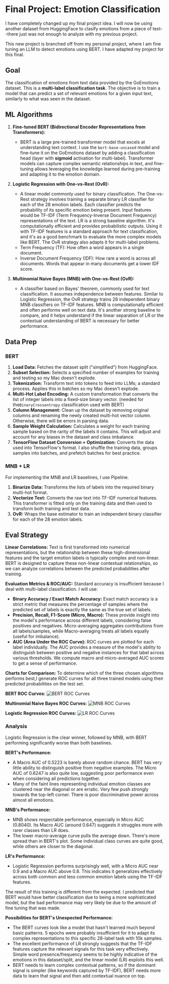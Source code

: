 # Final Project: Emotion Classification

I have completely changed up my final project idea. I will now be using another dataset from HuggingFace to clasify emotions from a piece of text--there just was not enough to analyze with my previous project.

This new project is branched off from my personal project, where I am fine tuning an LLM to detect emotions using BERT. I have adapted my project for this final.

## Goal

The classification of emotions from text data provided by the GoEmotions dataset. This is a **multi-label classification task**. The objective is to train a model that can predict a set of relevant emotions for a given input text, similarly to what was seen in the dataset.

## ML Algorithms

1.  **Fine-tuned BERT (Bidirectional Encoder Representations from Transformers):**

    - BERT is a large pre-trained transformer model that excels at understanding text context. I use the `bert-base-uncased` model and fine-tune it on the GoEmotions dataset by adding a classification head (layer with **sigmoid** activation for multi-label). Transformer models can capture complex semantic relationships in text, and fine-tuning allows leveraging the knowledge learned during pre-training and adapting it to the emotion domain.

2.  **Logistic Regression with One-vs-Rest (OvR):**

    - A linear model commonly used for binary classification. The One-vs-Rest strategy involves training a separate binary LR classifier for each of the 28 emotion labels. Each classifier predicts the probability of its specific emotion being present. Input features would be TF-IDF (Term Frequency-Inverse Document Frequency) representations of the text. LR is a strong baseline algorithm. It's computationally efficient and provides probabilistic outputs. Using it with TF-IDF features is a standard approach for text classification, and it's as a good benchmark to evaluate the more complex models like BERT. The OvR strategy also adapts it for multi-label problems.
    - Term Frequency (TF): How often a word appears in a single document.
    - Inverse Document Frequency (IDF): How rare a word is across all documents. Words that appear in many documents get a lower IDF score.

3.  **Multinomial Naive Bayes (MNB) with One-vs-Rest (OvR):**
    - A classifier based on Bayes' theorem, commonly used for text classification. It assumes independence between features. Similar to Logistic Regression, the OvR strategy trains 28 independent binary MNB classifiers on TF-IDF features. MNB is computationally efficient and often performs well on text data. It's another strong baseline to compare, and it helps understand if the linear separation of LR or the contextual understanding of BERT is necessary for better performance.

## Data Prep

### BERT

1.  **Load Data:** Fetches the dataset split ("simplified") from HuggingFace.
2.  **Subset Selection:** Selects a specified number of examples for training and testing so my Mac doesn't explode.
3.  **Tokenization:** Transform text into tokens to feed into LLMs; a standard process. Applies this in batches so my Mac doesn't explode.
4.  **Multi-Hot Label Encoding:** A custom transformation that converts the list of integer labels into a fixed-size binary vector. (needed for the`BinaryCrossentropy` classification used with BERT)
5.  **Column Management:** Clean up the dataset by removing original columns and renaming the newly created multi-hot vector column. Otherwise, there will be errors in parsing data.
6.  **Sample Weight Calculation:** Calculates a weight for each training sample based on the rarity of the labels it contains. This will adjust and account for any biases in the dataset and class imbalance.
7.  **TensorFlow Dataset Conversion + Optimization:** Converts the data used into TensorFlow's format.
    I also shuffle the training data, groups samples into batches, and prefetch batches for best practice.

### MNB + LR

For implementing the MNB and LR baselines, I use Pipeline.

1.  **Binarize Data:** Transforms the lists of labels into the required binary multi-hot format.
2.  **Vectorize Text:** Converts the raw text into TF-IDF numerical features. This transformer is fitted only on the training data and then used to transform both training and test data.
3.  **OvR:** Wraps the base estimator to train an independent binary classifier for each of the 28 emotion labels.

## Eval Strategy

**Linear Correlations:** Text is first transformed into numerical representations, but the relationship between these high-dimensional features and the target emotion labels is typically complex and non-linear. BERT is designed to capture these non-linear contextual relationships, so we can analyze correlations between the predicted probabilities after training.

**Evaluation Metrics & ROC/AUC:**
Standard accuracy is insufficient because I deal with multi-label classification. I will use:

- **Binary Accuracy / Exact Match Accuracy:** Exact match accuracy is a strict metric that measures the percentage of samples where the predicted set of labels is exactly the same as the true set of labels.
- **Precision, Recall, F1-Score (Micro, Macro):** These provide insight into the model's performance across different labels, considering false positives and negatives. Micro-averaging aggregates contributions from all labels/samples, while Macro-averaging treats all labels equally (useful for imbalance).
- **AUC (Area Under the ROC Curve):** ROC curves are plotted for each label individually. The AUC provides a measure of the model's ability to distinguish between positive and negative instances for that label across various thresholds. We compute macro and micro-averaged AUC scores to get a sense of performance.

**Charts for Comparison:**
To determine which of the three chosen algorithms performs best,I generate ROC curves for all three trained models using their predicted probabilities on the test set.

**BERT ROC Curves:**
![BERT ROC Curves](plots/roc_curves_bert.png)

**Multinomial Naive Bayes ROC Curves:**
![MNB ROC Curves](plots/roc_curves_multinomialnb.png)

**Logistic Regression ROC Curves:**
![LR ROC Curves](plots/roc_curves_logisticregression.png)

### Analysis

Logistic Regression is the clear winner, followed by MNB, with BERT performing significantly worse than both baselines.

**BERT's Performance:**

- A Macro AUC of 0.5223 is barely above random chance. BERT has very little ability to distinguish positive from negative examples. The Micro AUC of 0.6247 is also quite low, suggesting poor performance even when considering all predictions together.
- Many of the faint lines representing individual emotion classes are clustered near the diagonal or are erratic. Very few push strongly towards the top-left corner. There is poor discriminative power across almost all emotions.

**MNB's Performance:**

- MNB shows respectable performance, especially in Micro AUC (0.8040). Its Macro AUC (around 0.647) suggests it struggles more with rarer classes than LR does.
- The lower macro-average curve pulls the average down. There's more spread than in BERT's plot. Some individual class curves are quite good, while others are closer to the diagonal.

**LR's Performance:**

- Logistic Regression performs surprisingly well, with a Micro AUC near 0.9 and a Macro AUC above 0.8. This indicates it generalizes effectively across both common and less common emotion labels using the TF-IDF features.

The result of this training is different from the expected. I predicted that BERT would have better classification due to being a more sophisticated model, but the bad performance may very likely be due to the amount of fine tuning that was made.

**Possibilities for BERT's Unexpected Performance:**

- The BERT curves look like a model that hasn't learned much beyond basic patterns. 5 epochs were probably insufficient for it to adapt its complex representations to this specific 28-label task with 10k samples.
- The excellent performance of LR strongly suggests that the TF-IDF features capture the relevant signals for this task very effectively. Simple word presence/frequency seems to be highly indicative of the emotions in this dataset/split, and the linear model (LR) exploits this well.
- BERT needs to learn complex contextual patterns, so if the dominant signal is simpler (like keywords captured by TF-IDF), BERT needs more data to learn that signal and then add contextual nuance on top.
